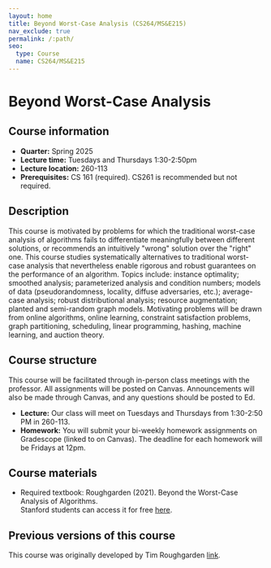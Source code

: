 ```yaml
---
layout: home
title: Beyond Worst-Case Analysis (CS264/MS&E215)
nav_exclude: true
permalink: /:path/
seo:
  type: Course
  name: CS264/MS&E215
---
```


# Beyond Worst-Case Analysis

## Course information

- **Quarter:** Spring 2025
- **Lecture time:** Tuesdays and Thursdays 1:30-2:50pm
- **Lecture location:** 260-113
- **Prerequisites:**  CS 161 (required). CS261 is recommended but not required.

## Description

This course is motivated by problems for which the traditional worst-case analysis of algorithms fails to differentiate meaningfully between different solutions, or recommends an intuitively "wrong" solution over the "right" one. This course studies systematically alternatives to traditional worst-case analysis that nevertheless enable rigorous and robust guarantees on the performance of an algorithm. Topics include: instance optimality; smoothed analysis; parameterized analysis and condition numbers; models of data (pseudorandomness, locality, diffuse adversaries, etc.); average-case analysis; robust distributional analysis; resource augmentation; planted and semi-random graph models. Motivating problems will be drawn from online algorithms, online learning, constraint satisfaction problems, graph partitioning, scheduling, linear programming, hashing, machine learning, and auction theory.

## Course structure

This course will be facilitated through in-person class meetings with the professor. All assignments will be posted on Canvas. Announcements will also be made through Canvas, and any questions should be posted to Ed.
- **Lecture:** Our class will meet on Tuesdays and Thursdays from 1:30-2:50 PM in 260-113.
- **Homework:** You will submit your bi-weekly homework assignments on Gradescope (linked to on Canvas). The deadline for each homework will be Fridays at 12pm.

## Course materials
- Required textbook: Roughgarden (2021). Beyond the Worst-Case Analysis of Algorithms.  
Stanford students can access it for free [here](https://searchworks.stanford.edu/view/13773968).

## Previous versions of this course
This course was originally developed by Tim Roughgarden [link](https://timroughgarden.org/w17/w17.html).
